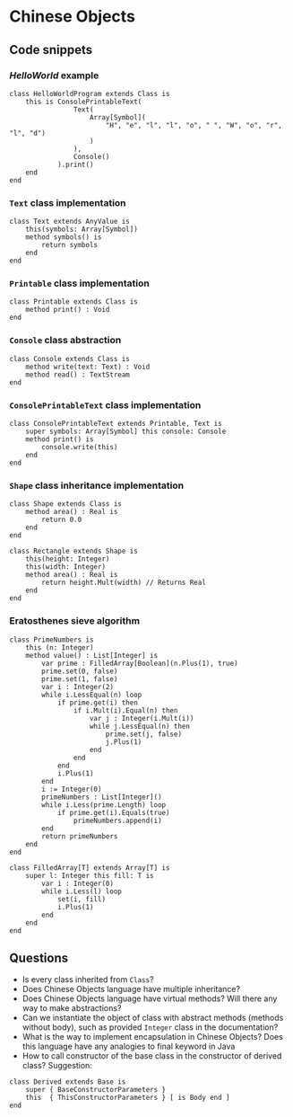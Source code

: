 # Chinese Objects

## Code snippets
### *HelloWorld* example
```
class HelloWorldProgram extends Class is
    this is ConsolePrintableText(
                Text(
                    Array[Symbol](
                        "H", "e", "l", "l", "o", " ", "W", "o", "r", "l", "d")
                    )
                ),
                Console()
            ).print()
    end
end
```

### `Text` class implementation
```
class Text extends AnyValue is 
    this(symbols: Array[Symbol])
    method symbols() is
        return symbols
    end
end
```

### `Printable` class implementation
```
class Printable extends Class is
    method print() : Void
end
```

### `Console` class abstraction 
```
class Console extends Class is
    method write(text: Text) : Void
    method read() : TextStream
end 
```

### `ConsolePrintableText` class implementation
```
class ConsolePrintableText extends Printable, Text is
    super symbols: Array[Symbol] this console: Console
    method print() is
        console.write(this)
    end
end
```

### `Shape` class inheritance implementation
```
class Shape extends Class is 
    method area() : Real is
        return 0.0
    end
end

class Rectangle extends Shape is
    this(height: Integer) 
    this(width: Integer)
    method area() : Real is
        return height.Mult(width) // Returns Real
    end
end
```
 
### Eratosthenes sieve algorithm
```
class PrimeNumbers is
    this (n: Integer)
    method value() : List[Integer] is
        var prime : FilledArray[Boolean](n.Plus(1), true)
        prime.set(0, false)
        prime.set(1, false)
        var i : Integer(2)
        while i.LessEqual(n) loop
            if prime.get(i) then
                if i.Mult(i).Equal(n) then
                    var j : Integer(i.Mult(i))
                    while j.LessEqual(n) then
                        prime.set(j, false)
                        j.Plus(1)
                    end
                end
            end
            i.Plus(1)
        end
        i := Integer(0)
        primeNumbers : List[Integer]()
        while i.Less(prime.Length) loop
            if prime.get(i).Equals(true)
                primeNumbers.append(i)        
        end
        return primeNumbers
    end
end
```

```
class FilledArray[T] extends Array[T] is
    super l: Integer this fill: T is
        var i : Integer(0)
        while i.Less(l) loop
            set(i, fill)
            i.Plus(1)
        end
    end
end
```


## Questions

- Is every class inherited from `Class`?
- Does Chinese Objects language have multiple inheritance?
- Does Chinese Objects language have virtual methods? Will there any way to make abstractions?
- Can we instantiate the object of class with abstract methods (methods without body), such as provided `Integer` class 
in the documentation?
- What is the way to implement encapsulation in Chinese Objects? Does this language have any analogies to final keyword
in Java
- How to call constructor of the base class in the constructor of derived class?
Suggestion:
```
class Derived extends Base is
    super { BaseConstructorParameters }
    this  { ThisConstructorParameters } [ is Body end ]
end
```
